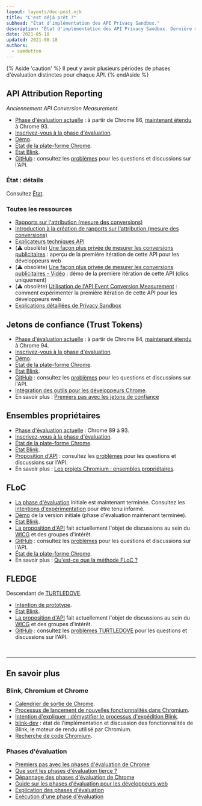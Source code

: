 ```yaml
---
layout: layouts/doc-post.njk
title: "C'est déjà prêt ?"
subhead: "État d'implémentation des API Privacy Sandbox."
description: "État d'implémentation des API Privacy Sandbox. Dernière mise à jour le 2021-05-18."
date: 2021-05-18
updated: 2021-08-18
authors:
  - samdutton
---
```


{% Aside 'caution' %} Il peut y avoir plusieurs périodes de phases d'évaluation distinctes pour chaque API. {% endAside %}

## API Attribution Reporting

*Anciennement API Conversion Measurement.*

- [Phase d'évaluation actuelle](https://web.dev/origin-trials/) : à partir de Chrome 86, [maintenant étendu](https://groups.google.com/u/1/a/chromium.org/g/attribution-reporting-api-dev/c/ZKf9T8sRqAM) à Chrome 93.
- [Inscrivez-vous à la phase d'évaluation](https://developer.chrome.com/origintrials/#/view_trial/3411476717733150721).
- [Démo](https://goo.gle/demo-event-level-conversion-measurement-api).
- [État de la plate-forme Chrome](https://www.chromestatus.com/features/6412002824028160).
- [État Blink](https://groups.google.com/a/chromium.org/g/blink-dev/search?q=conversion%20measurement).
- [GitHub](https://github.com/WICG/conversion-measurement-api/) : consultez les [problèmes](https://github.com/WICG/conversion-measurement-api/issues) pour les questions et discussions sur l'API.

### État : détails

Consultez [État](/docs/privacy-sandbox/attribution-reporting-introduction/#status).

### Toutes les ressources

- [Rapports sur l'attribution (mesure des conversions)](/docs/privacy-sandbox/attribution-reporting)
- [Introduction à la création de rapports sur l'attribution (mesure des conversions)](/docs/privacy-sandbox/attribution-reporting-introduction)
- [Explicateurs techniques API](https://github.com/WICG/conversion-measurement-api/)
- (⚠️ obsolète) [Une façon plus privée de mesurer les conversions publicitaires](https://web.dev/conversion-measurement/) : aperçu de la première itération de cette API pour les développeurs web
- (⚠️ obsolète) [Une façon plus privée de mesurer les conversions publicitaires - Vidéo](https://www.youtube.com/watch?v=jcDfOoWwZcM) : démo de la première itération de cette API (clics uniquement)
- (⚠️ obsolète) [Utilisation de l'API Event Conversion Measurement](https://web.dev/using-conversion-measurement/) : comment expérimenter la première itération de cette API pour les développeurs web
- [Explications détaillées de Privacy Sandbox](https://web.dev/digging-into-the-privacy-sandbox)

## Jetons de confiance (Trust Tokens)

- [Phase d'évaluation actuelle](https://web.dev/origin-trials/) : à partir de Chrome 84, [maintenant étendu](https://groups.google.com/a/chromium.org/g/blink-dev/c/-W90wVkS0Ks/m/Jfh5-ZWpAQAJ) à Chrome 94.
- [Inscrivez-vous à la phase d'évaluation](https://developer.chrome.com/origintrials/#/view_trial/2479231594867458049).
- [Démo](https://trust-token-demo.glitch.me/).
- [État de la plate-forme Chrome](https://www.chromestatus.com/feature/5078049450098688).
- [État Blink](https://groups.google.com/a/chromium.org/g/blink-dev/search?q=trust%tokens).
- [GitHub](https://github.com/WICG/trust-token-api) : consultez les [problèmes](https://github.com/WICG/trust-token-api/issues) pour les questions et discussions sur l'API.
- [Intégration des outils pour les développeurs Chrome](https://developers.google.com/web/updates/2021/01/devtools?utm_source=devtools#trust-token).
- En savoir plus : [Premiers pas avec les jetons de confiance](https://web.dev/trust-tokens/)

## Ensembles propriétaires

- [Phase d'évaluation actuelle](https://web.dev/origin-trials/) : Chrome 89 à 93.
- [Inscrivez-vous à la phase d'évaluation](https://developer.chrome.com/origintrials/#/view_trial/988540118207823873).
- [État de la plate-forme Chrome](https://chromestatus.com/feature/5640066519007232).
- [État Blink](https://groups.google.com/a/chromium.org/g/blink-dev/search?q=first-party%20sets).
- [Proposition d'API](https://github.com/privacycg/first-party-sets) : consultez les [problèmes](hhttps://github.com/privacycg/first-party-sets/issues) pour les questions et discussions sur l'API.
- En savoir plus : [Les projets Chromium : ensembles propriétaires](https://www.chromium.org/updates/first-party-sets).

## FLoC

- [La phase d'évaluation](https://web.dev/origin-trials) initiale est maintenant terminée. Consultez les [intentions d'expérimentation](https://groups.google.com/a/chromium.org/g/blink-dev/c/MmijXrmwrJs) pour être tenu informé.
- [Démo](https://floc.glitch.me/) de la version initiale (phase d'évaluation maintenant terminée).
- [État Blink](https://groups.google.com/a/chromium.org/g/blink-dev/search?q=floc).
- [La proposition d'API](https://github.com/WICG/floc) fait actuellement l'objet de discussions au sein du [WICG](https://www.w3.org/community/wicg/) et des groupes d'intérêt.
- [GitHub](https://github.com/WICG/floc) : consultez les [problèmes](https://github.com/WICG/floc/issues) pour les questions et discussions sur l'API.
- [État de la plate-forme Chrome](https://www.chromestatus.com/features/5710139774468096).
- En savoir plus : [Qu'est-ce que la méthode FLoC ?](https://web.dev/floc/)

## FLEDGE

Descendant de [TURTLEDOVE](https://github.com/WICG/turtledove).

- [Intention de prototype](https://groups.google.com/a/chromium.org/g/blink-dev/c/w9hm8eQCmNI/m/LqT59250CAAJ).
- [État Blink](https://groups.google.com/a/chromium.org/g/blink-dev/search?q=fledge).
- [La proposition d'API](https://github.com/WICG/turtledove/blob/main/FLEDGE.md) fait actuellement l'objet de discussions au sein du [WICG](https://www.w3.org/community/wicg/) et des groupes d'intérêt.
- [GitHub](https://github.com/WICG/turtledove/blob/main/FLEDGE.md) : consultez les [problèmes TURTLEDOVE](https://github.com/WICG/turtledove/issues) pour les questions et discussions sur l'API.

<br>

---

## En savoir plus

### Blink, Chromium et Chrome

- [Calendrier de sortie de Chrome](https://www.chromestatus.com/features/schedule).
- [Processus de lancement de nouvelles fonctionnalités dans Chromium](https://www.chromium.org/blink/launching-features).
- [Intention d'expliquer : démystifier le processus d'expédition Blink](https://www.youtube.com/watch?time_continue=291&v=y3EZx_b-7tk).
- [blink-dev](https://groups.google.com/a/chromium.org/g/blink-dev/) : état de l'implémentation et discussion des fonctionnalités de Blink, le moteur de rendu utilisé par Chromium.
- [Recherche de code Chromium](https://source.chromium.org/).

### Phases d'évaluation

- [Premiers pas avec les phases d'évaluation de Chrome](https://web.dev/origin-trials/)
- [Que sont les phases d'évaluation tierce ?](https://web.dev/third-party-origin-trials)
- [Dépannage des phases d'évaluation de Chrome](https://developer.chrome.com/blog/origin-trial-troubleshooting/)
- [Guide sur les phases d'évaluation pour les développeurs web](https://github.com/GoogleChrome/OriginTrials/blob/gh-pages/developer-guide.md)
- [Explication des phases d'évaluation](https://github.com/GoogleChrome/OriginTrials/blob/gh-pages/explainer.md)
- [Exécution d'une phase d'évaluation](https://www.chromium.org/blink/origin-trials/running-an-origin-trial)
